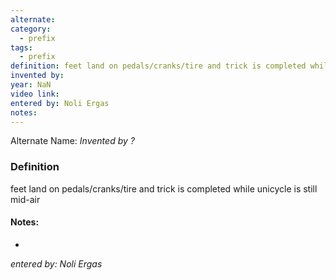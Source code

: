 ```yaml
---
alternate: 
category:
  - prefix
tags:
  - prefix
definition: feet land on pedals/cranks/tire and trick is completed while unicycle is still mid-air
invented by: 
year: NaN
video link: 
entered by: Noli Ergas
notes: 
---
```

Alternate Name: 
*Invented by ?*

### Definition
feet land on pedals/cranks/tire and trick is completed while unicycle is still mid-air


#### Notes:
- 
*entered by: Noli Ergas*
